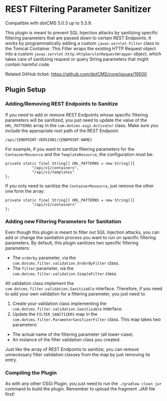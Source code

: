 # REST Filtering Parameter Sanitizer

Compatible with dotCMS 5.0.3 up to 5.3.9.

This plugin is meant to prevent SQL Injection attacks by sanitizing specific filtering parameters that are passed down to certain REST Endpoints. It works by programmatically adding a custom `javax.servlet.Filter` class to the Tomcat Container. This Filter wraps the existing HTTP Request object into a custom `javax.servlet.http.HttpServletRequestWrapper` object, which takes care of sanitizing request or query String parameters that might contain harmful code. 

Related GitHub ticket: https://github.com/dotCMS/core/issues/19500

## Plugin Setup
### Adding/Removing REST Endpoints to Sanitize

If you need to add or remove REST Endpoints whose specific filtering parameters will be sanitized, you just need to update the value of the `URL_PATTERNS` array in the `com.dotcms.osgi.Activator` class. Make sure you include the appropriate root path of the REST Endpoint:
```
/api/{ENDPOINT-VERSION}/{ENDPOINT-NAME}
```
For example, if you want to sanitize filtering parameters for the `ContainerResource` and the `TemplateResource`, the configuration must be:
```
private static final String[] URL_PATTERNS = new String[]{
            "/api/v1/containers",
            "/api/v1/templates"
};
```
If you only need to sanitize the `ContainerResource`, just remove the other one form the array:
```
private static final String[] URL_PATTERNS = new String[]{
            "/api/v1/containers"
};
```

### Adding new Filtering Parameters for Sanitation

Even though this plugin is meant to filter out SQL Injection attacks, you can add or change the sanitation process you want to run on specific filtering parameters. By default, this plugin sanitizes two specific filtering parameters:

- The `orderby` parameter, via the `com.dotcms.filter.validation.OrderByFilter` class.
- The `filter` parameter, via the `com.dotcms.filter.validation.SimpleFilter` class.

All validation class implement the `com.dotcms.filter.validation.Sanitizable` interface. Therefore, if you need to add your own validation for a filtering parameter, you just need to:

1. Create your validation class implementing the `com.dotcms.filter.validation.Sanitizable` interface.
2. Update the `FILTER_SANITIZERS` map in the `com.dotcms.filter.ParameterSanitizerFilter` class. This map takes two parameters:
  - The actual name of the filtering parameter (all lower-case).
  - An instance of the filter validation class you created.

Just like the array of REST Endpoints to sanitize, you can remove unnecessary filter validation classes from the map by just removing its entry. 

### Compiling the Plugin

As with any other OSGi Plugin, you just need to run the `./gradlew clean jar` command to build the plugin. Remember to upload the fragment .JAR file first!
